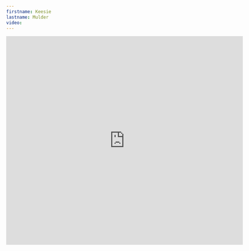 ```yaml
--- 
firstname: Keesie
lastname: Mulder
video: 
--- 
```


<iframe src="https://player.vimeo.com/video/560842367" width="640" height="564" frameborder="0" allow="autoplay; fullscreen" allowfullscreen></iframe>